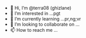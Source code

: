 - 👋 Hi, I’m @terra08 (ghizlane)
- 👀 I’m interested in ...pgt
- 🌱 I’m currently learning ...pr,ng;vr
- 💞️ I’m looking to collaborate on ...
- 📫 How to reach me ...

<!---
terra08/terra08 is a ✨ special ✨ repository because its `README.md` (this file) appears on your GitHub profile.
You can click the Preview link to take a look at your changes.
--->
